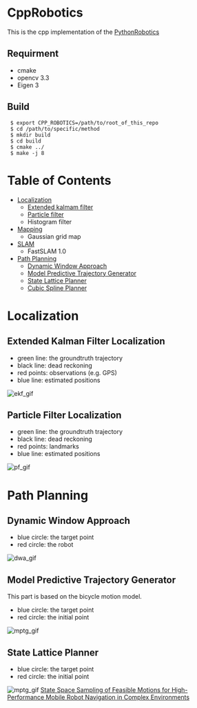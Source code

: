 # CppRobotics

This is the cpp implementation of the [PythonRobotics](https://github.com/AtsushiSakai/PythonRobotics)

## Requirment
- cmake
- opencv 3.3
- Eigen 3

## Build
     $ export CPP_ROBOTICS=/path/to/root_of_this_repo
     $ cd /path/to/specific/method
     $ mkdir build
     $ cd build
     $ cmake ../
     $ make -j 8


# Table of Contents
* [Localization](#localization)
    * [Extended kalmam filter](#extended-kalman-filter-localization)
    * [Particle filter](#particle-filter-localization)
    * Histogram filter
* [Mapping](#mapping)
    * Gaussian grid map
* [SLAM](#SLAM)
    * FastSLAM 1.0
* [Path Planning](#path-planning)
    * [Dynamic Window Approach](#dynamic-window-approach)
    * [Model Predictive Trajectory Generator](#model-predictive-trajectory-generator)
    * [State Lattice Planner](#state-lattice-planner)
    * [Cubic Spline Planner](#cubic-spline-planner)

# Localization
## Extended Kalman Filter Localization
* green line: the groundtruth trajectory
* black line: dead reckoning
* red points: observations (e.g. GPS)
* blue line: estimated positions

![ekf_gif](./gif/ekf.gif)

## Particle Filter Localization
* green line: the groundtruth trajectory
* black line: dead reckoning
* red points: landmarks
* blue line: estimated positions

![pf_gif](./gif/pf.gif)

# Path Planning
## Dynamic Window Approach
* blue circle: the target point
* red circle: the robot

![dwa_gif](./gif/dwa.gif)

## Model Predictive Trajectory Generator
This part is based on the bicycle motion model.
* blue circle: the target point
* red circle: the initial point

![mptg_gif](./gif/mptg.gif)

## State Lattice Planner
* blue circle: the target point
* red circle: the initial point

![mptg_gif](./gif/slp.gif)
[State Space Sampling of Feasible Motions for High-Performance Mobile Robot Navigation in Complex Environments](https://www.ri.cmu.edu/pub_files/pub4/howard_thomas_2008_1/howard_thomas_2008_1.pdf)
